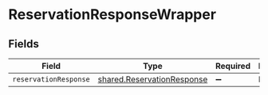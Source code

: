 # ReservationResponseWrapper


## Fields

| Field                                                                    | Type                                                                     | Required                                                                 | Description                                                              |
| ------------------------------------------------------------------------ | ------------------------------------------------------------------------ | ------------------------------------------------------------------------ | ------------------------------------------------------------------------ |
| `reservationResponse`                                                    | [shared.ReservationResponse](../../models/shared/reservationresponse.md) | :heavy_minus_sign:                                                       | N/A                                                                      |